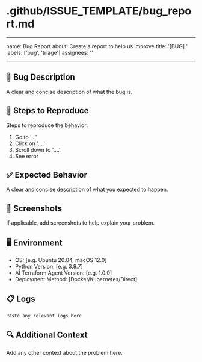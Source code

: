 # .github/ISSUE_TEMPLATE/bug_report.md
---
name: Bug Report
about: Create a report to help us improve
title: '[BUG] '
labels: ['bug', 'triage']
assignees: ''

---

## 🐛 Bug Description
A clear and concise description of what the bug is.

## 🔄 Steps to Reproduce
Steps to reproduce the behavior:
1. Go to '...'
2. Click on '....'
3. Scroll down to '....'
4. See error

## ✅ Expected Behavior
A clear and concise description of what you expected to happen.

## 📸 Screenshots
If applicable, add screenshots to help explain your problem.

## 🖥️ Environment
- OS: [e.g. Ubuntu 20.04, macOS 12.0]
- Python Version: [e.g. 3.9.7]
- AI Terraform Agent Version: [e.g. 1.0.0]
- Deployment Method: [Docker/Kubernetes/Direct]

## 📋 Logs
```
Paste any relevant logs here
```

## 🔍 Additional Context
Add any other context about the problem here.
